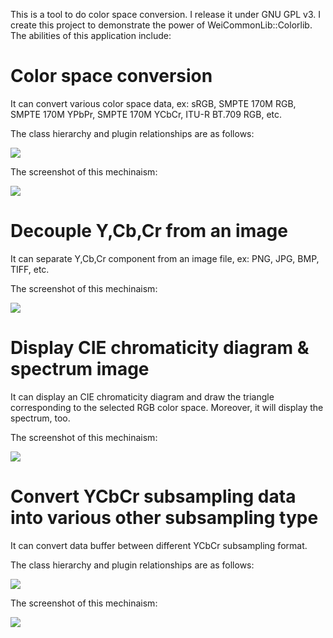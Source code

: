This is a tool to do color space conversion. I release it under GNU GPL v3. I create this project to demonstrate the power of WeiCommonLib::Colorlib. The abilities of this application include:

# Color space conversion

It can convert various color space data, ex: sRGB, SMPTE 170M RGB, SMPTE 170M YPbPr, SMPTE 170M YCbCr, ITU-R BT.709 RGB, etc.

The class hierarchy and plugin relationships are as follows:

![](http://lh6.google.com.tw/wei.hu.tw/R-e3iegF8aI/AAAAAAAAAUw/IjrRuxZcP2c/color_space_converter_plugin.png?imgmax=576)

The screenshot of this mechinaism:

![](http://lh4.google.com.tw/wei.hu.tw/R-e5y-gF8hI/AAAAAAAAAV8/DHJ_ZzURC-M/color_space_conversion.png?imgmax=720)

# Decouple Y,Cb,Cr from an image

It can separate Y,Cb,Cr component from an image file, ex: PNG, JPG, BMP, TIFF, etc.

The screenshot of this mechinaism:

![](http://lh4.google.com.tw/wei.hu.tw/R-e5y-gF8iI/AAAAAAAAAWE/df8TtgyCPSw/ycbcr_decoupling.png?imgmax=720)

# Display CIE chromaticity diagram & spectrum image

It can display an CIE chromaticity diagram and draw the triangle corresponding to the selected RGB color space. Moreover, it will display the spectrum, too.

The screenshot of this mechinaism:

![](http://lh3.google.com.tw/wei.hu.tw/R-e5yugF8gI/AAAAAAAAAV0/qmg_Fm1qiyE/cie_page.png?imgmax=720)

# Convert YCbCr subsampling data into various other subsampling type

It can convert data buffer between different YCbCr subsampling format.

The class hierarchy and plugin relationships are as follows:

![](http://lh3.google.com.tw/wei.hu.tw/R-e3iugF8bI/AAAAAAAAAU4/K_zaOtwrRwc/subsampling_converter_plugin.png)

The screenshot of this mechinaism:

![](http://lh5.google.com.tw/wei.hu.tw/R-e5zOgF8jI/AAAAAAAAAWM/k4XQK5xbLUk/subsampling_conversion.png?imgmax=720)
